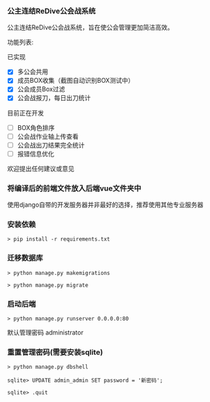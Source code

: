### 公主连结ReDive公会战系统
公主连结ReDive公会战系统，旨在使公会管理更加简洁高效。

功能列表:

已实现

- [x] 多公会共用
- [x] 成员BOX收集（截图自动识别BOX测试中）
- [x] 公会成员Box过滤
- [x] 公会战报刀，每日出刀统计

目前正在开发

- [ ] BOX角色排序
- [ ] 公会战作业轴上传查看
- [ ] 公会战出刀结果完全统计
- [ ] 报错信息优化

欢迎提出任何建议或意见

### 将编译后的前端文件放入后端vue文件夹中

使用django自带的开发服务器并非最好的选择，推荐使用其他专业服务器


### 安装依赖

`> pip install -r requirements.txt`



### 迁移数据库

`> python manage.py makemigrations`

`> python manage.py migrate`



### 启动后端

`> python manage.py runserver 0.0.0.0:80`


默认管理密码 administrator

### 重置管理密码(需要安装sqlite)

`> python manage.py dbshell`

`sqlite> UPDATE admin_admin SET password = '新密码';`

`sqlite> .quit`
